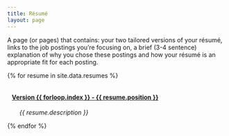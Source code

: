 ```yaml
---
title: Résumé
layout: page
---
```


<link rel="stylesheet" href="https://use.fontawesome.com/releases/v5.2.0/css/all.css" integrity="sha384-hWVjflwFxL6sNzntih27bfxkr27PmbbK/iSvJ+a4+0owXq79v+lsFkW54bOGbiDQ" crossorigin="anonymous">

<p>
A page (or pages) that contains:
your two tailored versions of your résumé, 
links to the job postings you’re focusing on, 
a brief (3-4 sentence) explanation of why you chose these postings and how your résumé is an appropriate fit for each posting.
</p>


{% for resume in site.data.resumes %}
<h4 style="
    margin-bottom: 0;
"><div class="social-links" style="display: inline;padding-left: .33em;"> <a href="{{site.url}}/{{resume.resume-path}}" target="_blank" class="link" data-title="View PDF" style="
    width: unset;
    /* height: unset; */
    height: 33px;
"> <i class="icon-fa fas fa-file-pdf fa-2x red" style="
    padding-right: .15em;
    vertical-align: middle;
    font-size: 2.5rem;
"></i><span class="icon-fa"> <!-- <= this is just straight up messy over here lol needed to get this done -->
Version {{ forloop.index }} - {{ resume.position }}</span></a> </div></h4>
<p style="margin-left: 2em;margin-top: 0; font-style:italic">{{ resume.description }} </p>
{% endfor %}


<!-- <h2>
	Web Developer Intern
	<div class="social-links" style="
	    display: inline;
	    padding-left: .33em;
	">
		<a href="file.pdf" class="social-links link" data-title="View PDF">
			<i class="icon-fa fas fa-file-download fa-lg"></i>
		</a>
	</div>
</h2>
<p>Lorem ipsum dolor sit amet, consectetur adipisicing elit, sed do eiusmod
tempor incididunt ut labore et dolore magna aliqua. Ut enim ad minim veniam,
quis nostrud exercitation ullamco laboris nisi ut aliquip ex ea commodo
consequat. Duis aute irure dolor in reprehenderit in voluptate velit esse
cillum dolore eu fugiat nulla pariatur. Excepteur sint occaecat cupidatat non
proident, sunt in culpa qui officia deserunt mollit anim id est laborum.
</p>

<h2>C# Developer Intern</h2>
<div class="social-links text-normal" style="
    margin: 0;
    margin-left: 1.5rem;
">    
	<a href="file.pdf" class="social-links link" data-title="Download PDF" target="_blank" style="
    font-weight: normal;
    height: unset;
    width: unset;
	">
		<i class="icon-fa fas fa-file-pdf fa-lg" style="
    	margin-right: .3rem;
    	/* font-size: 3rem; */
		"></i>
		View Résumé
	</a>
	<br>
	<a href="http://indeed.com" class="social-links link" data-title="External Link" target="_blank" style="
    font-weight: normal;
    height: unset;
    width: unset;
	">
		<i class="icon-fa fas fa-link fa-md"></i>
		Job Posting
	</a>
</div>
<p>Lorem ipsum dolor sit amet, consectetur adipisicing elit, sed do eiusmod
tempor incididunt ut labore et dolore magna aliqua. Ut enim ad minim veniam,
quis nostrud exercitation ullamco laboris nisi ut aliquip ex ea commodo
consequat. Duis aute irure dolor in reprehenderit in voluptate velit esse
cillum dolore eu fugiat nulla pariatur. Excepteur sint occaecat cupidatat non
proident, sunt in culpa qui officia deserunt mollit anim id est laborum.
</p> -->

